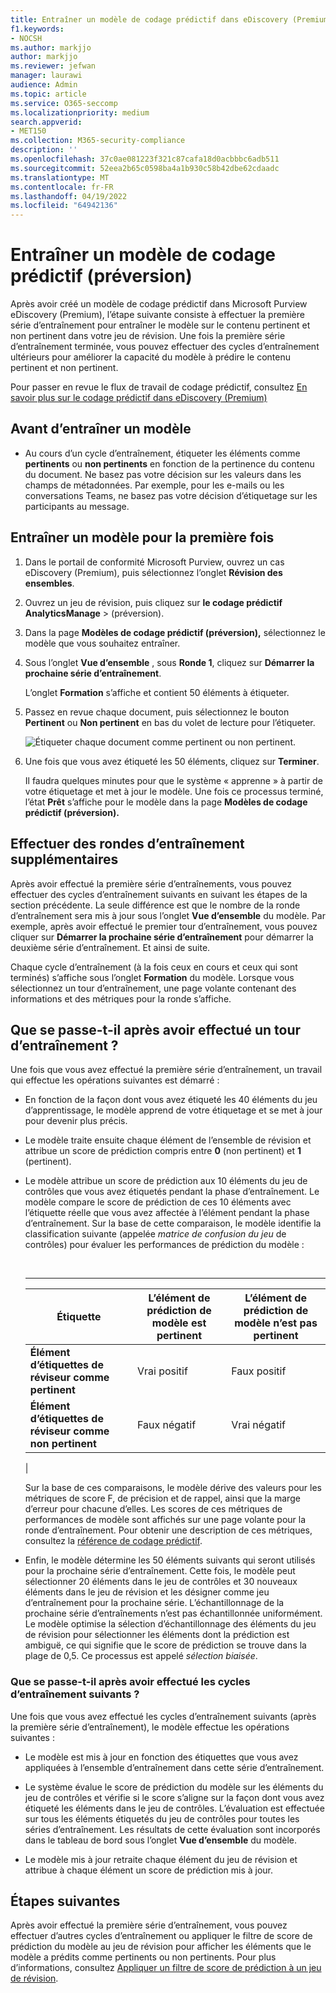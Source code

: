 ```yaml
---
title: Entraîner un modèle de codage prédictif dans eDiscovery (Premium)
f1.keywords:
- NOCSH
ms.author: markjjo
author: markjjo
ms.reviewer: jefwan
manager: laurawi
audience: Admin
ms.topic: article
ms.service: O365-seccomp
ms.localizationpriority: medium
search.appverid:
- MET150
ms.collection: M365-security-compliance
description: ''
ms.openlocfilehash: 37c0ae081223f321c87cafa18d0acbbbc6adb511
ms.sourcegitcommit: 52eea2b65c0598ba4a1b930c58b42dbe62cdaadc
ms.translationtype: MT
ms.contentlocale: fr-FR
ms.lasthandoff: 04/19/2022
ms.locfileid: "64942136"
---
```

# <a name="train-a-predictive-coding-model-preview"></a>Entraîner un modèle de codage prédictif (préversion)

Après avoir créé un modèle de codage prédictif dans Microsoft Purview eDiscovery (Premium), l’étape suivante consiste à effectuer la première série d’entraînement pour entraîner le modèle sur le contenu pertinent et non pertinent dans votre jeu de révision. Une fois la première série d’entraînement terminée, vous pouvez effectuer des cycles d’entraînement ultérieurs pour améliorer la capacité du modèle à prédire le contenu pertinent et non pertinent.

Pour passer en revue le flux de travail de codage prédictif, consultez [En savoir plus sur le codage prédictif dans eDiscovery (Premium)](predictive-coding-overview.md#the-predictive-coding-workflow)

## <a name="before-you-train-a-model"></a>Avant d’entraîner un modèle

- Au cours d’un cycle d’entraînement, étiqueter les éléments comme **pertinents** ou **non pertinents** en fonction de la pertinence du contenu du document. Ne basez pas votre décision sur les valeurs dans les champs de métadonnées. Par exemple, pour les e-mails ou les conversations Teams, ne basez pas votre décision d’étiquetage sur les participants au message.

## <a name="train-a-model-for-the-first-time"></a>Entraîner un modèle pour la première fois

1. Dans le portail de conformité Microsoft Purview, ouvrez un cas eDiscovery (Premium), puis sélectionnez l’onglet **Révision des ensembles**.

2. Ouvrez un jeu de révision, puis cliquez sur **le codage prédictif AnalyticsManage** >  (préversion).

3. Dans la page **Modèles de codage prédictif (préversion),** sélectionnez le modèle que vous souhaitez entraîner.

4. Sous l’onglet **Vue d’ensemble** , sous **Ronde 1**, cliquez sur **Démarrer la prochaine série d’entraînement**.

   L’onglet **Formation** s’affiche et contient 50 éléments à étiqueter.

5. Passez en revue chaque document, puis sélectionnez le bouton **Pertinent** ou **Non pertinent** en bas du volet de lecture pour l’étiqueter.

   ![Étiqueter chaque document comme pertinent ou non pertinent.](..\media\TrainModel1.png)

6. Une fois que vous avez étiqueté les 50 éléments, cliquez sur **Terminer**.

    Il faudra quelques minutes pour que le système « apprenne » à partir de votre étiquetage et met à jour le modèle. Une fois ce processus terminé, l’état **Prêt** s’affiche pour le modèle dans la page **Modèles de codage prédictif (préversion).**

## <a name="perform-additional-training-rounds"></a>Effectuer des rondes d’entraînement supplémentaires

Après avoir effectué la première série d’entraînements, vous pouvez effectuer des cycles d’entraînement suivants en suivant les étapes de la section précédente. La seule différence est que le nombre de la ronde d’entraînement sera mis à jour sous l’onglet **Vue d’ensemble** du modèle. Par exemple, après avoir effectué le premier tour d’entraînement, vous pouvez cliquer sur **Démarrer la prochaine série d’entraînement** pour démarrer la deuxième série d’entraînement. Et ainsi de suite.

Chaque cycle d’entraînement (à la fois ceux en cours et ceux qui sont terminés) s’affiche sous l’onglet **Formation** du modèle. Lorsque vous sélectionnez un tour d’entraînement, une page volante contenant des informations et des métriques pour la ronde s’affiche.

## <a name="what-happens-after-you-perform-a-training-round"></a>Que se passe-t-il après avoir effectué un tour d’entraînement ?

Une fois que vous avez effectué la première série d’entraînement, un travail qui effectue les opérations suivantes est démarré :

- En fonction de la façon dont vous avez étiqueté les 40 éléments du jeu d’apprentissage, le modèle apprend de votre étiquetage et se met à jour pour devenir plus précis.

- Le modèle traite ensuite chaque élément de l’ensemble de révision et attribue un score de prédiction compris entre **0** (non pertinent) et **1** (pertinent).

- Le modèle attribue un score de prédiction aux 10 éléments du jeu de contrôles que vous avez étiquetés pendant la phase d’entraînement. Le modèle compare le score de prédiction de ces 10 éléments avec l’étiquette réelle que vous avez affectée à l’élément pendant la phase d’entraînement. Sur la base de cette comparaison, le modèle identifie la classification suivante (appelée *matrice de confusion du jeu* de contrôles) pour évaluer les performances de prédiction du modèle :

  <br>

  ****

  |Étiquette|L’élément de prédiction de modèle est pertinent|L’élément de prédiction de modèle n’est pas pertinent|
  |---|---|---|
  |**Élément d’étiquettes de réviseur comme pertinent**|Vrai positif|Faux positif|
  |**Élément d’étiquettes de réviseur comme non pertinent**|Faux négatif|Vrai négatif|
  |

  Sur la base de ces comparaisons, le modèle dérive des valeurs pour les métriques de score F, de précision et de rappel, ainsi que la marge d’erreur pour chacune d’elles. Les scores de ces métriques de performances de modèle sont affichés sur une page volante pour la ronde d’entraînement. Pour obtenir une description de ces métriques, consultez la [référence de codage prédictif](predictive-coding-reference.md).

- Enfin, le modèle détermine les 50 éléments suivants qui seront utilisés pour la prochaine série d’entraînement. Cette fois, le modèle peut sélectionner 20 éléments dans le jeu de contrôles et 30 nouveaux éléments dans le jeu de révision et les désigner comme jeu d’entraînement pour la prochaine série. L’échantillonnage de la prochaine série d’entraînements n’est pas échantillonnée uniformément. Le modèle optimise la sélection d’échantillonnage des éléments du jeu de révision pour sélectionner les éléments dont la prédiction est ambiguë, ce qui signifie que le score de prédiction se trouve dans la plage de 0,5. Ce processus est appelé *sélection biaisée*.

### <a name="what-happens-after-you-perform-subsequent-training-rounds"></a>Que se passe-t-il après avoir effectué les cycles d’entraînement suivants ?

Une fois que vous avez effectué les cycles d’entraînement suivants (après la première série d’entraînement), le modèle effectue les opérations suivantes :

- Le modèle est mis à jour en fonction des étiquettes que vous avez appliquées à l’ensemble d’entraînement dans cette série d’entraînement.

- Le système évalue le score de prédiction du modèle sur les éléments du jeu de contrôles et vérifie si le score s’aligne sur la façon dont vous avez étiqueté les éléments dans le jeu de contrôles. L’évaluation est effectuée sur tous les éléments étiquetés du jeu de contrôles pour toutes les séries d’entraînement. Les résultats de cette évaluation sont incorporés dans le tableau de bord sous l’onglet **Vue d’ensemble** du modèle.

- Le modèle mis à jour retraite chaque élément du jeu de révision et attribue à chaque élément un score de prédiction mis à jour.

## <a name="next-steps"></a>Étapes suivantes

Après avoir effectué la première série d’entraînement, vous pouvez effectuer d’autres cycles d’entraînement ou appliquer le filtre de score de prédiction du modèle au jeu de révision pour afficher les éléments que le modèle a prédits comme pertinents ou non pertinents. Pour plus d’informations, consultez [Appliquer un filtre de score de prédiction à un jeu de révision](predictive-coding-apply-prediction-filter.md).
